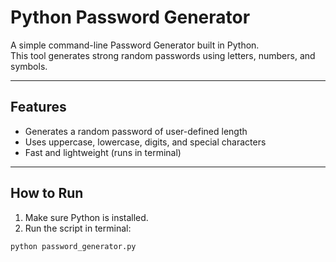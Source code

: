 # Python Password Generator

A simple command-line Password Generator built in Python.  
This tool generates strong random passwords using letters, numbers, and symbols.

---

##  Features
- Generates a random password of user-defined length  
- Uses uppercase, lowercase, digits, and special characters  
- Fast and lightweight (runs in terminal)  

---

##  How to Run

1. Make sure Python is installed.  
2. Run the script in terminal:

```bash
python password_generator.py
